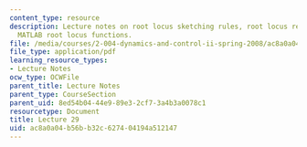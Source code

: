 ```yaml
---
content_type: resource
description: Lecture notes on root locus sketching rules, root locus refinement, and
  MATLAB root locus functions.
file: /media/courses/2-004-dynamics-and-control-ii-spring-2008/ac8a0a04b56bb32c627404194a512147_lecture_29.pdf
file_type: application/pdf
learning_resource_types:
- Lecture Notes
ocw_type: OCWFile
parent_title: Lecture Notes
parent_type: CourseSection
parent_uid: 8ed54b04-44e9-89e3-2cf7-3a4b3a0078c1
resourcetype: Document
title: Lecture 29
uid: ac8a0a04-b56b-b32c-6274-04194a512147
---
```

